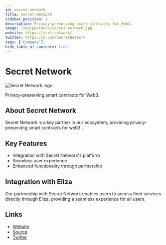 ```yaml
---
id: secret-network
title: Secret Network
sidebar_position: 1
description: Privacy-preserving smart contracts for Web3.
image: /img/partners/secret-network.jpg
website: https://scrt.network/
twitter: https://x.com/SecretNetwork
tags: ['Company']
hide_table_of_contents: true
---
```


# Secret Network

<div className="partner-logo">
  <img src="/img/partners/secret-network.jpg" alt="Secret Network logo" />
</div>

Privacy-preserving smart contracts for Web3.

## About Secret Network

Secret Network is a key partner in our ecosystem, providing privacy-preserving smart contracts for web3..

## Key Features

- Integration with Secret Network's platform
- Seamless user experience
- Enhanced functionality through partnership

## Integration with Eliza

Our partnership with Secret Network enables users to access their services directly through Eliza, providing a seamless experience for all users.

## Links

- [Website](https://scrt.network/)
- [Source](https://scrt.network/)
- [Twitter](https://x.com/SecretNetwork)
